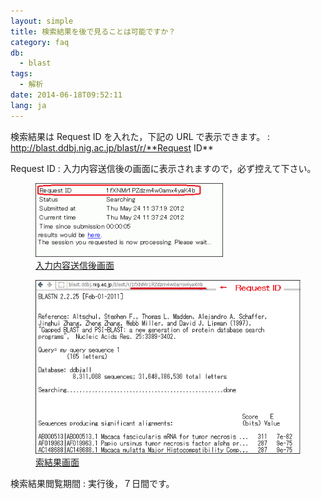 ```yaml
---
layout: simple
title: 検索結果を後で見ることは可能ですか？
category: faq
db:
  - blast
tags: 
  - 解析
date: 2014-06-18T09:52:11
lang: ja
---
```


検索結果は Request ID を入れた，下記の URL で表示できます。
: http://blast.ddbj.nig.ac.jp/blast/r/**Request ID**

Request ID
: 入力内容送信後の画面に表示されますので，必ず控えて下さい。

<div class="figure" markdown="0">
	<a class="group1" href="/assets/images/news/Request-ID-300x118.gif" title="入力内容送信後画面">
	  <figure class="image">
	    <img src="/assets/images/news/Request-ID-300x118.gif" alt="入力内容送信後画面" class="w300">
	    <figcaption>入力内容送信後画面</figcaption>
	  </figure>
	</a>
</div>

<div class="figure" markdown="0">
	<a class="group1" href="/assets/images/news/results.gif" title="索結果画面">
	  <figure class="image">
	    <img src="/assets/images/news/results.gif" alt="索結果画面" class="w300">
	    <figcaption>索結果画面</figcaption>
	  </figure>
	</a>
</div>

検索結果閲覧期間
: 実行後，７日間です。
